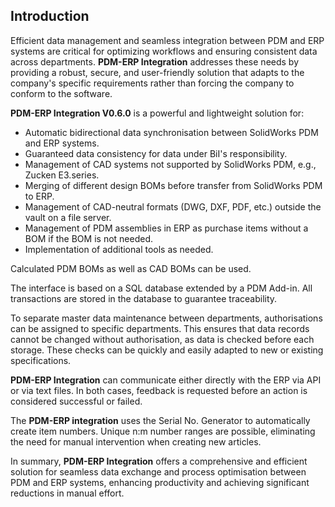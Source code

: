## Introduction

Efficient data management and seamless integration between PDM and ERP systems are critical for optimizing workflows and ensuring consistent data across departments. **PDM-ERP Integration**  addresses these needs by providing a robust, secure, and user-friendly solution that adapts to the company's specific requirements rather than forcing the company to conform to the software.

**PDM-ERP Integration V0.6.0** is a powerful and lightweight solution for:

- Automatic bidirectional data synchronisation between SolidWorks PDM and ERP systems.
- Guaranteed data consistency for data under BiI's responsibility.
- Management of CAD systems not supported by SolidWorks PDM, e.g., Zucken E3.series.
- Merging of different design BOMs before transfer from SolidWorks PDM to ERP.
- Management of CAD-neutral formats (DWG, DXF, PDF, etc.) outside the vault on a file server.
- Management of PDM assemblies in ERP as purchase items without a BOM if the BOM is not needed.
- Implementation of additional tools as needed.

Calculated PDM BOMs as well as CAD BOMs can be used.

The interface is based on a SQL database extended by a PDM Add-in. All transactions are stored in the database to guarantee traceability.

To separate master data maintenance between departments, authorisations can be assigned to specific departments. This ensures that data records cannot be changed without authorisation, as data is checked before each storage. These checks can be quickly and easily adapted to new or existing specifications.

**PDM-ERP Integration** can communicate either directly with the ERP via API or via text files. In both cases, feedback is requested before an action is considered successful or failed.

The **PDM-ERP integration** uses the Serial No. Generator to automatically create item numbers. Unique n:m number ranges are possible, eliminating the need for manual intervention when creating new articles.

In summary, **PDM-ERP Integration** offers a comprehensive and efficient solution for seamless data exchange and process optimisation between PDM and ERP systems, enhancing productivity and achieving significant reductions in manual effort.

